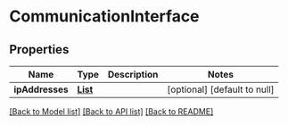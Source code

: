 # CommunicationInterface
## Properties

Name | Type | Description | Notes
------------ | ------------- | ------------- | -------------
**ipAddresses** | [**List**](object.md) |  | [optional] [default to null]

[[Back to Model list]](../README.md#documentation-for-models) [[Back to API list]](../README.md#documentation-for-api-endpoints) [[Back to README]](../README.md)

